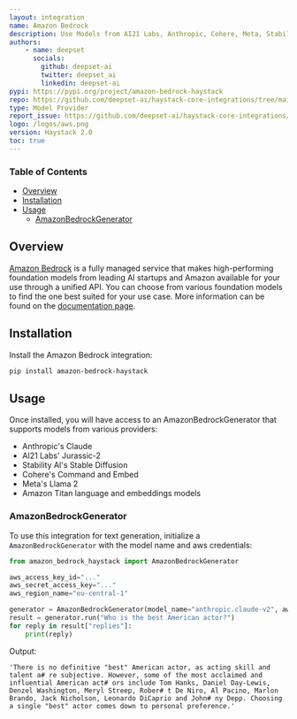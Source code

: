 ```yaml
---
layout: integration
name: Amazon Bedrock
description: Use Models from AI21 Labs, Anthropic, Cohere, Meta, Stability AI, and Amazon via Amazon Bedrock with Haystack
authors:
    - name: deepset
      socials:
        github: deepset-ai
        twitter: deepset_ai
        linkedin: deepset-ai
pypi: https://pypi.org/project/amazon-bedrock-haystack
repo: https://github.com/deepset-ai/haystack-core-integrations/tree/main/integrations/amazon_bedrock
type: Model Provider
report_issue: https://github.com/deepset-ai/haystack-core-integrations/issues
logo: /logos/aws.png
version: Haystack 2.0
toc: true
---
```


### Table of Contents

- [Overview](#overview)
- [Installation](#installation)
- [Usage](#usage)
    - [AmazonBedrockGenerator](#AmazonBedrockGenerator)

## Overview

[Amazon Bedrock](https://aws.amazon.com/bedrock/) is a fully managed service that makes high-performing foundation models from leading AI startups and Amazon available for your use through a unified API.  You can choose from various foundation models to find the one best suited for your use case. More information can be found on the [documentation page](https://docs.haystack.deepset.ai/v2.0/docs/amazonbedrockgenerator).

## Installation

Install the Amazon Bedrock integration:
```bash
pip install amazon-bedrock-haystack
```

## Usage

Once installed, you will have access to an AmazonBedrockGenerator that supports models from various providers: 
- Anthropic's Claude
- AI21 Labs' Jurassic-2
- Stability AI's Stable Diffusion
- Cohere's Command and Embed
- Meta's Llama 2
- Amazon Titan language and embeddings models

### AmazonBedrockGenerator

To use this integration for text generation, initialize a `AmazonBedrockGenerator` with the model name and aws credentials: 

```python
from amazon_bedrock_haystack import AmazonBedrockGenerator

aws_access_key_id="..."
aws_secret_access_key="..."
aws_region_name="eu-central-1"

generator = AmazonBedrockGenerator(model_name="anthropic.claude-v2", aws_access_key_id=aws_access_key_id, aws_secret_access_key=aws_secret_access_key, aws_region_name=aws_region_name)
result = generator.run("Who is the best American actor?")
for reply in result["replies"]:
    print(reply)
```
Output: 
```shell
'There is no definitive "best" American actor, as acting skill and talent a# re subjective. However, some of the most acclaimed and influential American act# ors include Tom Hanks, Daniel Day-Lewis, Denzel Washington, Meryl Streep, Rober# t De Niro, Al Pacino, Marlon Brando, Jack Nicholson, Leonardo DiCaprio and John# ny Depp. Choosing a single "best" actor comes down to personal preference.'
```

